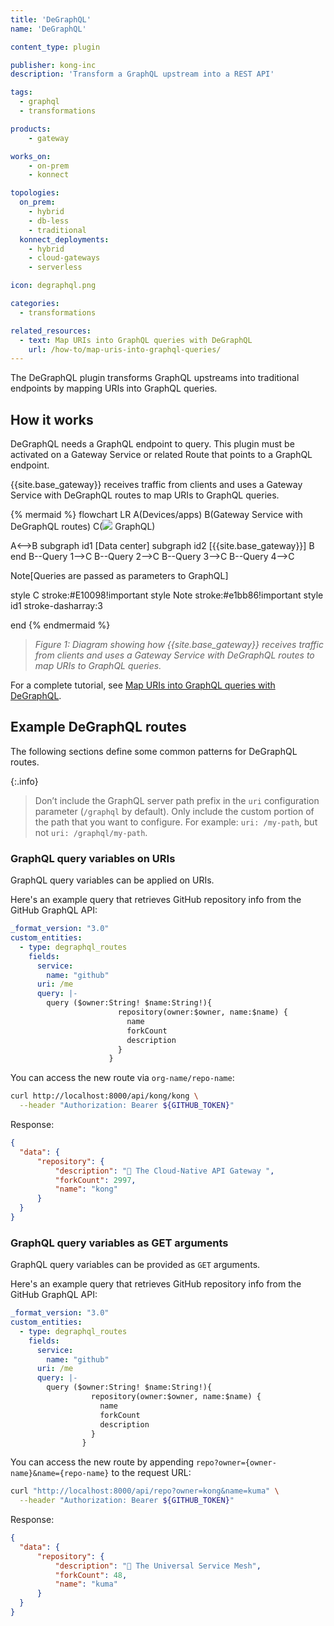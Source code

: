 ```yaml
---
title: 'DeGraphQL'
name: 'DeGraphQL'

content_type: plugin

publisher: kong-inc
description: 'Transform a GraphQL upstream into a REST API'

tags:
  - graphql
  - transformations

products:
    - gateway

works_on:
    - on-prem
    - konnect

topologies:
  on_prem:
    - hybrid
    - db-less
    - traditional
  konnect_deployments:
    - hybrid
    - cloud-gateways
    - serverless

icon: degraphql.png

categories:
  - transformations

related_resources:
  - text: Map URIs into GraphQL queries with DeGraphQL
    url: /how-to/map-uris-into-graphql-queries/
---
```


The DeGraphQL plugin transforms GraphQL upstreams into traditional endpoints by mapping URIs into GraphQL queries.

## How it works

DeGraphQL needs a GraphQL endpoint to query. 
This plugin must be activated on a Gateway Service or related Route that points to a GraphQL endpoint.

{{site.base_gateway}} receives traffic from clients and uses a Gateway Service with DeGraphQL routes to map URIs to GraphQL queries.

<!-- vale off -->
{% mermaid %}
flowchart LR
A(Devices/apps)
B(Gateway Service with 
DeGraphQL routes)
C(<img src="/assets/icons/graphql.svg" style="max-height:20px"/> GraphQL)

A<-->B
subgraph id1 [Data center]
subgraph id2 [{{site.base_gateway}}]
B
end
B--Query 1-->C
B--Query 2-->C
B--Query 3-->C
B--Query 4-->C

Note[Queries are passed as 
parameters to GraphQL]

style C stroke:#E10098!important
style Note stroke:#e1bb86!important
style id1 stroke-dasharray:3

end
{% endmermaid %}
<!-- vale on -->
> _Figure 1: Diagram showing how {{site.base_gateway}} receives traffic from clients and uses a Gateway Service 
with DeGraphQL routes to map URIs to GraphQL queries._

For a complete tutorial, see [Map URIs into GraphQL queries with DeGraphQL](/how-to/map-uris-into-graphql-queries/).

## Example DeGraphQL routes

The following sections define some common patterns for DeGraphQL routes.

{:.info}
> Don’t include the GraphQL server path prefix in the `uri` configuration parameter (`/graphql` by default). 
Only include the custom portion of the path that you want to configure. For example: `uri: /my-path`, but not `uri: /graphql/my-path`.

### GraphQL query variables on URIs

GraphQL query variables can be applied on URIs.

Here's an example query that retrieves GitHub repository info from the GitHub GraphQL API:

```yaml
_format_version: "3.0"
custom_entities:
  - type: degraphql_routes
    fields:
      service:
        name: "github"
      uri: /me
      query: |-
        query ($owner:String! $name:String!){
                        repository(owner:$owner, name:$name) {
                          name
                          forkCount
                          description
                        }
                      }
```
You can access the new route via `org-name/repo-name`:

```sh
curl http://localhost:8000/api/kong/kong \
  --header "Authorization: Bearer ${GITHUB_TOKEN}"
```

Response:
```json
{
  "data": {
      "repository": {
          "description": "🦍 The Cloud-Native API Gateway ",
          "forkCount": 2997,
          "name": "kong"
      }
  }
}
```

### GraphQL query variables as GET arguments

GraphQL query variables can be provided as `GET` arguments.

Here's an example query that retrieves GitHub repository info from the GitHub GraphQL API:

```yaml
_format_version: "3.0"
custom_entities:
  - type: degraphql_routes
    fields:
      service:
        name: "github"
      uri: /me
      query: |-
        query ($owner:String! $name:String!){
                  repository(owner:$owner, name:$name) {
                    name
                    forkCount
                    description
                  }
                }
```

You can access the new route by appending `repo?owner={owner-name}&name={repo-name}` to the request URL:

```sh
curl "http://localhost:8000/api/repo?owner=kong&name=kuma" \
  --header "Authorization: Bearer ${GITHUB_TOKEN}"
```

Response:
```json
{
  "data": {
      "repository": {
          "description": "🐻 The Universal Service Mesh",
          "forkCount": 48,
          "name": "kuma"
      }
  }
}
```
